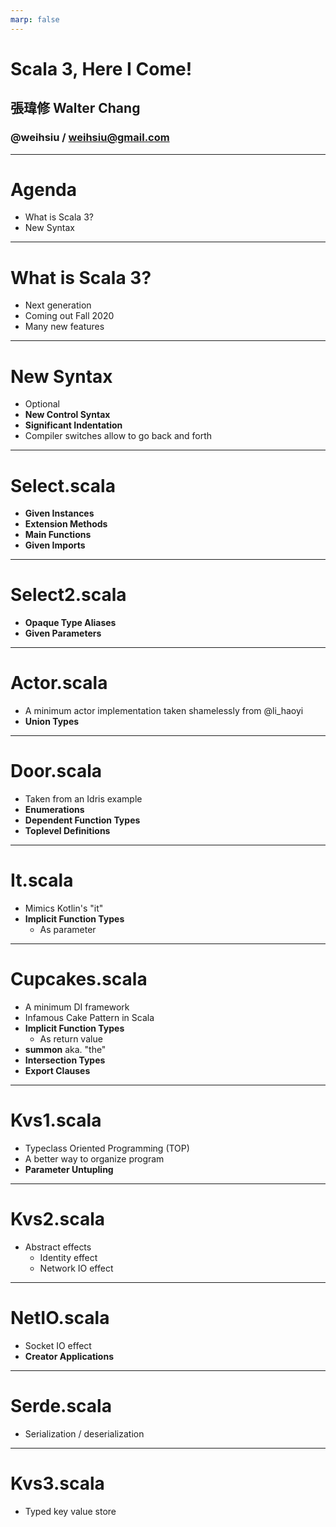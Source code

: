 ```yaml
---
marp: false
---
```

# Scala 3, Here I Come!
## 張瑋修 Walter Chang
### @weihsiu / weihsiu@gmail.com

---
# Agenda
- What is Scala 3?
- New Syntax
---
# What is Scala 3?
- Next generation 
- Coming out Fall 2020
- Many new features
---
# New Syntax
- Optional
- **New Control Syntax**
- **Significant Indentation**
- Compiler switches allow to go back and forth
---
# Select.scala
- **Given Instances**
- **Extension Methods**
- **Main Functions**
- **Given Imports**
---
# Select2.scala
- **Opaque Type Aliases**
- **Given Parameters**
---
# Actor.scala
- A minimum actor implementation taken shamelessly from @li_haoyi
- **Union Types**
---
# Door.scala
- Taken from an Idris example
- **Enumerations**
- **Dependent Function Types**
- **Toplevel Definitions**
---
# It.scala
- Mimics Kotlin's "it"
- **Implicit Function Types**
  - As parameter
---
# Cupcakes.scala
- A minimum DI framework
- Infamous Cake Pattern in Scala
- **Implicit Function Types**
  - As return value
- **summon** aka. "the"
- **Intersection Types**
- **Export Clauses**
---
# Kvs1.scala
- Typeclass Oriented Programming (TOP)
- A better way to organize program
- **Parameter Untupling**
---
# Kvs2.scala
- Abstract effects
  - Identity effect
  - Network IO effect
---
# NetIO.scala
- Socket IO effect
- **Creator Applications**
---
# Serde.scala
- Serialization / deserialization
---
# Kvs3.scala
- Typed key value store
